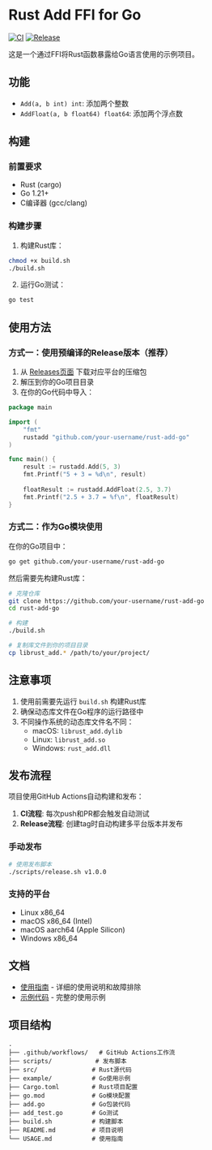 # Rust Add FFI for Go

[![CI](https://github.com/your-username/rust-add-go/actions/workflows/ci.yml/badge.svg)](https://github.com/your-username/rust-add-go/actions/workflows/ci.yml)
[![Release](https://github.com/your-username/rust-add-go/actions/workflows/release.yml/badge.svg)](https://github.com/your-username/rust-add-go/actions/workflows/release.yml)

这是一个通过FFI将Rust函数暴露给Go语言使用的示例项目。

## 功能

- `Add(a, b int) int`: 添加两个整数
- `AddFloat(a, b float64) float64`: 添加两个浮点数

## 构建

### 前置要求

- Rust (cargo)
- Go 1.21+
- C编译器 (gcc/clang)

### 构建步骤

1. 构建Rust库：
```bash
chmod +x build.sh
./build.sh
```

2. 运行Go测试：
```bash
go test
```

## 使用方法

### 方式一：使用预编译的Release版本（推荐）

1. 从 [Releases页面](https://github.com/your-username/rust-add-go/releases) 下载对应平台的压缩包
2. 解压到你的Go项目目录
3. 在你的Go代码中导入：

```go
package main

import (
    "fmt"
    rustadd "github.com/your-username/rust-add-go"
)

func main() {
    result := rustadd.Add(5, 3)
    fmt.Printf("5 + 3 = %d\n", result)
    
    floatResult := rustadd.AddFloat(2.5, 3.7)
    fmt.Printf("2.5 + 3.7 = %f\n", floatResult)
}
```

### 方式二：作为Go模块使用

在你的Go项目中：

```bash
go get github.com/your-username/rust-add-go
```

然后需要先构建Rust库：

```bash
# 克隆仓库
git clone https://github.com/your-username/rust-add-go
cd rust-add-go

# 构建
./build.sh

# 复制库文件到你的项目目录
cp librust_add.* /path/to/your/project/
```

## 注意事项

1. 使用前需要先运行 `build.sh` 构建Rust库
2. 确保动态库文件在Go程序的运行路径中
3. 不同操作系统的动态库文件名不同：
   - macOS: `librust_add.dylib`
   - Linux: `librust_add.so`
   - Windows: `rust_add.dll`

## 发布流程

项目使用GitHub Actions自动构建和发布：

1. **CI流程**: 每次push和PR都会触发自动测试
2. **Release流程**: 创建tag时自动构建多平台版本并发布

### 手动发布

```bash
# 使用发布脚本
./scripts/release.sh v1.0.0
```

### 支持的平台

- Linux x86_64
- macOS x86_64 (Intel)
- macOS aarch64 (Apple Silicon)  
- Windows x86_64

## 文档

- [使用指南](USAGE.md) - 详细的使用说明和故障排除
- [示例代码](example/main.go) - 完整的使用示例

## 项目结构

```
.
├── .github/workflows/   # GitHub Actions工作流
├── scripts/            # 发布脚本
├── src/               # Rust源代码
├── example/           # Go使用示例
├── Cargo.toml         # Rust项目配置
├── go.mod             # Go模块配置
├── add.go             # Go包装代码
├── add_test.go        # Go测试
├── build.sh           # 构建脚本
├── README.md          # 项目说明
└── USAGE.md           # 使用指南
```